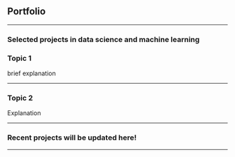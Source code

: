 ## Portfolio

---

### Selected projects in data science and machine learning
### Topic 1
brief explanation

---
### Topic 2
Explanation


---

### Recent projects will be updated here!

---




